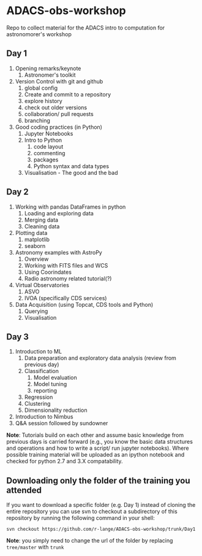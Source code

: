 # ADACS-obs-workshop
Repo to collect material for the ADACS intro to computation for astronomorer's workshop


## Day 1

1. Opening remarks/keynote
    1. Astronomer's toolkit
2. Version Control with git and github
    1. global config
    2. Create and commit to a repository
    3. explore history
    4. check out older versions
    5. collaboration/ pull requests
    6. branching
3. Good coding practices (in Python)
    1. Jupyter Notebooks
    2. Intro to Python
        1. code layout
        2. commenting
        3. packages
        4. Python syntax and data types
    3. Visualisation - The good and the bad

## Day 2

1. Working with pandas DataFrames in python
    1. Loading and exploring data
    2. Merging data
    3. Cleaning data
2. Plotting data
    1. matplotlib
    2. seaborn
3. Astronomy examples with AstroPy
    1. Overview 
    2. Working with FITS files and WCS
    3. Using Coorindates
    4. Radio astronomy related tutorial(?) 
4. Virtual Observatories
    1. ASVO
    2. IVOA (specifically CDS services)
5. Data Acquisition (using Topcat, CDS tools and Python)
    1. Querying
    2. Visualisation


## Day 3

1. Introduction to ML
    1. Data preparation and exploratory data analysis (review from previous day)
    2. Classification
        1. Model evaluation
        2. Model tuning
        3. reporting
    3. Regression
    4. Clustering
    5. Dimensionality reduction
2. Introduction to Nimbus
3. Q&A session followed by sundowner



**Note**:
Tutorials build on each other and assume basic knowledge from previous days is carried forward (e.g., you know the basic data structures and operations and how to write a script/ run jupyter notebooks). 
Where possible training material will be uploaded as an ipython notebook and checked for python 2.7 and 3.X compatability.

## Downloading only the folder of the training you attended

If you want to download a specific folder (e.g. Day 1) instead of cloning the entire repository you can use svn to checkout a subdirectory of this repository by running the following command in your shell:

`svn checkout https://github.com/r-lange/ADACS-obs-workshop/trunk/Day1`

**Note**: you simply need to change the url of the folder by replacing `tree/master` with `trunk`


